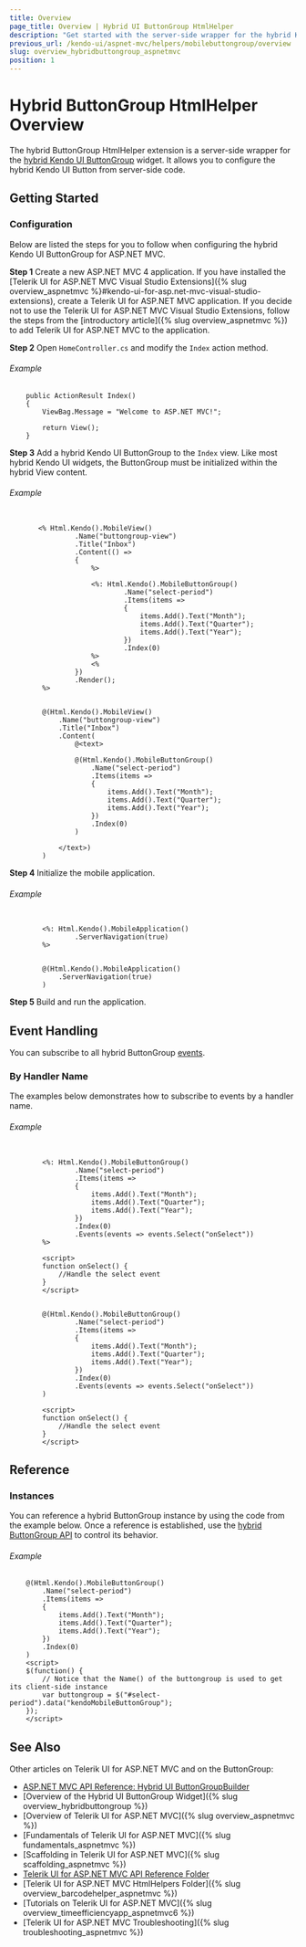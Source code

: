 ```yaml
---
title: Overview
page_title: Overview | Hybrid UI ButtonGroup HtmlHelper
description: "Get started with the server-side wrapper for the hybrid Kendo UI ButtonGroup widget for ASP.NET MVC."
previous_url: /kendo-ui/aspnet-mvc/helpers/mobilebuttongroup/overview
slug: overview_hybridbuttongroup_aspnetmvc
position: 1
---
```


# Hybrid ButtonGroup HtmlHelper Overview

The hybrid ButtonGroup HtmlHelper extension is a server-side wrapper for the [hybrid Kendo UI ButtonGroup](http://demos.telerik.com/kendo-ui/m/index#buttongroup/mobile) widget. It allows you to configure the hybrid Kendo UI Button from server-side code.

## Getting Started

### Configuration

Below are listed the steps for you to follow when configuring the hybrid Kendo UI ButtonGroup for ASP.NET MVC.

**Step 1** Create a new ASP.NET MVC 4 application. If you have installed the [Telerik UI for ASP.NET MVC Visual Studio Extensions]({% slug overview_aspnetmvc %}#kendo-ui-for-asp.net-mvc-visual-studio-extensions), create a Telerik UI for ASP.NET MVC application. If you decide not to use the Telerik UI for ASP.NET MVC Visual Studio Extensions, follow the steps from the [introductory article]({% slug overview_aspnetmvc %}) to add Telerik UI for ASP.NET MVC to the application.

**Step 2** Open `HomeController.cs` and modify the `Index` action method.

###### Example

        public ActionResult Index()
        {
            ViewBag.Message = "Welcome to ASP.NET MVC!";

            return View();
        }

**Step 3** Add a hybrid Kendo UI ButtonGroup to the `Index` view. Like most hybrid Kendo UI widgets, the ButtonGroup must be initialized within the hybrid View content.

###### Example

```tab-ASPX

       <% Html.Kendo().MobileView()
                .Name("buttongroup-view")
                .Title("Inbox")
                .Content(() =>
                {
                    %>

                    <%: Html.Kendo().MobileButtonGroup()
                            .Name("select-period")
                            .Items(items =>
                            {
                                items.Add().Text("Month");
                                items.Add().Text("Quarter");
                                items.Add().Text("Year");
                            })
                            .Index(0)
                    %>
                    <%
                })
                .Render();
        %>
```
```tab-Razor

        @(Html.Kendo().MobileView()
            .Name("buttongroup-view")
            .Title("Inbox")
            .Content(
                @<text>

                @(Html.Kendo().MobileButtonGroup()
                    .Name("select-period")
                    .Items(items =>
                    {
                        items.Add().Text("Month");
                        items.Add().Text("Quarter");
                        items.Add().Text("Year");
                    })
                    .Index(0)
                )

            </text>)
        )
```

**Step 4** Initialize the mobile application.

###### Example

```tab-ASPX

        <%: Html.Kendo().MobileApplication()
                .ServerNavigation(true)
        %>
```
```tab-Razor

        @(Html.Kendo().MobileApplication()
            .ServerNavigation(true)
        )
```

**Step 5** Build and run the application.

## Event Handling

You can subscribe to all hybrid ButtonGroup [events](../../../../kendo-ui/api/javascript/mobile/ui/buttongroup#events).

### By Handler Name

The examples below demonstrates how to subscribe to events by a handler name.

###### Example

```tab-ASPX

        <%: Html.Kendo().MobileButtonGroup()
                .Name("select-period")
                .Items(items =>
                {
                    items.Add().Text("Month");
                    items.Add().Text("Quarter");
                    items.Add().Text("Year");
                })
                .Index(0)
                .Events(events => events.Select("onSelect"))
        %>

        <script>
        function onSelect() {
            //Handle the select event
        }
        </script>
```
```tab-Razor

        @(Html.Kendo().MobileButtonGroup()
                .Name("select-period")
                .Items(items =>
                {
                    items.Add().Text("Month");
                    items.Add().Text("Quarter");
                    items.Add().Text("Year");
                })
                .Index(0)
                .Events(events => events.Select("onSelect"))
        )

        <script>
        function onSelect() {
            //Handle the select event
        }
        </script>
```

## Reference

### Instances

You can reference a hybrid ButtonGroup instance by using the code from the example below. Once a reference is established, use the [hybrid ButtonGroup API](../../../../kendo-ui/api/javascript/mobile/ui/buttongroup#methods) to control its behavior.

###### Example

        @(Html.Kendo().MobileButtonGroup()
            .Name("select-period")
            .Items(items =>
            {
                items.Add().Text("Month");
                items.Add().Text("Quarter");
                items.Add().Text("Year");
            })
            .Index(0)
        )
        <script>
        $(function() {
            // Notice that the Name() of the buttongroup is used to get its client-side instance
            var buttongroup = $("#select-period").data("kendoMobileButtonGroup");
        });
        </script>

## See Also

Other articles on Telerik UI for ASP.NET MVC and on the ButtonGroup:

* [ASP.NET MVC API Reference: Hybrid UI ButtonGroupBuilder](/api/Kendo.Mvc.UI.Fluent/MobileButtonGroupBuilder)
* [Overview of the Hybrid UI ButtonGroup Widget]({% slug overview_hybridbuttongroup %})
* [Overview of Telerik UI for ASP.NET MVC]({% slug overview_aspnetmvc %})
* [Fundamentals of Telerik UI for ASP.NET MVC]({% slug fundamentals_aspnetmvc %})
* [Scaffolding in Telerik UI for ASP.NET MVC]({% slug scaffolding_aspnetmvc %})
* [Telerik UI for ASP.NET MVC API Reference Folder](/api/Kendo.Mvc/AggregateFunction)
* [Telerik UI for ASP.NET MVC HtmlHelpers Folder]({% slug overview_barcodehelper_aspnetmvc %})
* [Tutorials on Telerik UI for ASP.NET MVC]({% slug overview_timeefficiencyapp_aspnetmvc6 %})
* [Telerik UI for ASP.NET MVC Troubleshooting]({% slug troubleshooting_aspnetmvc %})
